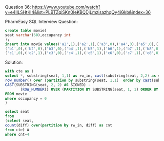 Question 36:
https://www.youtube.com/watch?v=e4IILSHtKl4&list=PLBTZqjSKn0IeKBQDjLmzisazhqQy4iGkb&index=36

PharmEasy SQL Interview Question:


```sql
create table movie(
seat varchar(50),occupancy int
);
insert into movie values('a1',1),('a2',1),('a3',0),('a4',0),('a5',0),('a6',0),('a7',1),('a8',1),('a9',0),('a10',0),
('b1',0),('b2',0),('b3',0),('b4',1),('b5',1),('b6',1),('b7',1),('b8',0),('b9',0),('b10',0),
('c1',0),('c2',1),('c3',0),('c4',1),('c5',1),('c6',0),('c7',1),('c8',0),('c9',0),('c10',1);
```

Solution:

```sql
with cte as (
select *, substring(seat, 1,1) as rw_in, cast(substring(seat, 2,2) as signed) as seat_no,
row_number() over (partition by substring(seat, 1,1)  order by cast(substring(seat, 2,2) as signed) ) as rw_no,
CAST(SUBSTRING(seat, 2, 2) AS SIGNED) -
       (ROW_NUMBER() OVER (PARTITION BY SUBSTRING(seat, 1, 1) ORDER BY CAST(SUBSTRING(seat, 2, 2) AS SIGNED))) AS diff
FROM movie
where occupancy = 0
)

select seat
from
(select seat,
count(diff) over(partition by rw_in, diff) as cnt
from cte) A
where cnt=4
```
